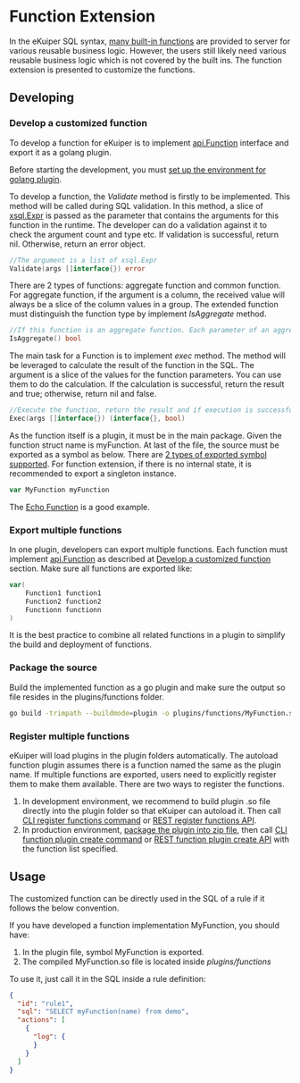 # Function Extension

In the eKuiper SQL syntax, [many built-in functions](../../../sqls/functions/overview.md) are provided to server for
various reusable business logic. However, the users still likely need various reusable business logic which is not
covered by the built ins. The function extension is presented to customize the functions.

## Developing

### Develop a customized function

To develop a function for eKuiper is to
implement [api.Function](https://github.com/lf-edge/ekuiper/blob/master/pkg/api/stream.go) interface and export it as a
golang plugin.

Before starting the development, you
must [set up the environment for golang plugin](../overview.md#setup-the-plugin-developing-environment).

To develop a function, the _Validate_ method is firstly to be implemented. This method will be called during SQL
validation. In this method, a slice of [xsql.Expr](https://github.com/lf-edge/ekuiper/blob/master/pkg/ast/expr.go) is
passed as the parameter that contains the arguments for this function in the runtime. The developer can do a validation
against it to check the argument count and type etc. If validation is successful, return nil. Otherwise, return an error
object.

```go
//The argument is a list of xsql.Expr
Validate(args []interface{}) error
```

There are 2 types of functions: aggregate function and common function. For aggregate function, if the argument is a column, the received value will always be a slice of the column values in a group. The extended function must distinguish the function type by implement _IsAggregate_ method.

```go
//If this function is an aggregate function. Each parameter of an aggregate function will be a slice
IsAggregate() bool
```

The main task for a Function is to implement _exec_ method. The method will be leveraged to calculate the result of the
function in the SQL. The argument is a slice of the values for the function parameters. You can use them to do the
calculation. If the calculation is successful, return the result and true; otherwise, return nil and false.

```go
//Execute the function, return the result and if execution is successful.If execution fails, return the error and false.
Exec(args []interface{}) (interface{}, bool)
```

As the function itself is a plugin, it must be in the main package. Given the function struct name is myFunction. At last of the file, the source must be exported as a symbol as below. There are [2 types of exported symbol supported](../overview.md#plugin-development). For function extension, if there is no internal state, it is recommended to export a singleton instance.

```go
var MyFunction myFunction
```

The [Echo Function](https://github.com/lf-edge/ekuiper/blob/master/extensions/functions/echo/echo.go) is a good example.

### Export multiple functions

In one plugin, developers can export multiple functions. Each function must implement [api.Function](https://github.com/lf-edge/ekuiper/blob/master/pkg/api/stream.go) as described at [Develop a customized function](#develop-a-customized-function) section. Make sure all functions are exported like:

```go
var(
    Function1 function1
    Function2 function2
    Functionn functionn
)
```

It is the best practice to combine all related functions in a plugin to simplify the build and deployment of functions.

### Package the source

Build the implemented function as a go plugin and make sure the output so file resides in the plugins/functions folder.

```bash
go build -trimpath --buildmode=plugin -o plugins/functions/MyFunction.so extensions/functions/my_function.go
```

### Register multiple functions

eKuiper will load plugins in the plugin folders automatically. The autoload function plugin assumes there is a function
named the same as the plugin name. If multiple functions are exported, users need to explicitly register them to make
them available. There are two ways to register the functions.

1. In development environment, we recommend to build plugin .so file directly into the plugin folder so that eKuiper can
   autoload it. Then call [CLI register functions command](../../../api/cli/plugins.md#register-functions)
   or [REST register functions API](../../../api/restapi/plugins.md#register-functions).
2. In production environment, [package the plugin into zip file](plugins_tutorial.md#deployment), then
   call [CLI function plugin create command](../../../api/cli/plugins.md#create-a-plugin)
   or [REST function plugin create API](../../../api/restapi/plugins.md#create-a-plugin) with the function list
   specified.

## Usage

The customized function can be directly used in the SQL of a rule if it follows the below convention.

If you have developed a function implementation MyFunction, you should have:

1. In the plugin file, symbol MyFunction is exported.
2. The compiled MyFunction.so file is located inside _plugins/functions_

To use it, just call it in the SQL inside a rule definition:

```json
{
  "id": "rule1",
  "sql": "SELECT myFunction(name) from demo",
  "actions": [
    {
      "log": {
      }
    }
  ]
}
```
